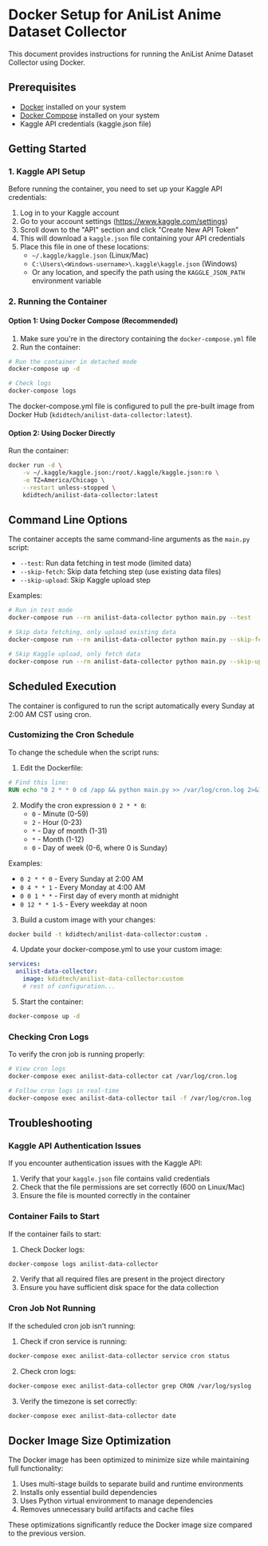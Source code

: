 # Docker Setup for AniList Anime Dataset Collector

This document provides instructions for running the AniList Anime Dataset Collector using Docker.

## Prerequisites

- [Docker](https://docs.docker.com/get-docker/) installed on your system
- [Docker Compose](https://docs.docker.com/compose/install/) installed on your system
- Kaggle API credentials (kaggle.json file)

## Getting Started

### 1. Kaggle API Setup

Before running the container, you need to set up your Kaggle API credentials:

1. Log in to your Kaggle account
2. Go to your account settings (https://www.kaggle.com/settings)
3. Scroll down to the "API" section and click "Create New API Token"
4. This will download a `kaggle.json` file containing your API credentials
5. Place this file in one of these locations:
   - `~/.kaggle/kaggle.json` (Linux/Mac)
   - `C:\Users\<Windows-username>\.kaggle\kaggle.json` (Windows)
   - Or any location, and specify the path using the `KAGGLE_JSON_PATH` environment variable

### 2. Running the Container

#### Option 1: Using Docker Compose (Recommended)

1. Make sure you're in the directory containing the `docker-compose.yml` file
2. Run the container:

```bash
# Run the container in detached mode
docker-compose up -d

# Check logs
docker-compose logs
```

The docker-compose.yml file is configured to pull the pre-built image from Docker Hub (`kdidtech/anilist-data-collector:latest`).

#### Option 2: Using Docker Directly

Run the container:

```bash
docker run -d \
    -v ~/.kaggle/kaggle.json:/root/.kaggle/kaggle.json:ro \
    -e TZ=America/Chicago \
    --restart unless-stopped \
    kdidtech/anilist-data-collector:latest
```

## Command Line Options

The container accepts the same command-line arguments as the `main.py` script:

- `--test`: Run data fetching in test mode (limited data)
- `--skip-fetch`: Skip data fetching step (use existing data files)
- `--skip-upload`: Skip Kaggle upload step

Examples:

```bash
# Run in test mode
docker-compose run --rm anilist-data-collector python main.py --test

# Skip data fetching, only upload existing data
docker-compose run --rm anilist-data-collector python main.py --skip-fetch

# Skip Kaggle upload, only fetch data
docker-compose run --rm anilist-data-collector python main.py --skip-upload
```

## Scheduled Execution

The container is configured to run the script automatically every Sunday at 2:00 AM CST using cron.

### Customizing the Cron Schedule

To change the schedule when the script runs:

1. Edit the Dockerfile:

```dockerfile
# Find this line:
RUN echo "0 2 * * 0 cd /app && python main.py >> /var/log/cron.log 2>&1" > /etc/cron.d/anime_collector_cron && \
```

2. Modify the cron expression `0 2 * * 0`:
   - `0` - Minute (0-59)
   - `2` - Hour (0-23)
   - `*` - Day of month (1-31)
   - `*` - Month (1-12)
   - `0` - Day of week (0-6, where 0 is Sunday)

Examples:
- `0 2 * * 0` - Every Sunday at 2:00 AM
- `0 4 * * 1` - Every Monday at 4:00 AM
- `0 0 1 * *` - First day of every month at midnight
- `0 12 * * 1-5` - Every weekday at noon

3. Build a custom image with your changes:

```bash
docker build -t kdidtech/anilist-data-collector:custom .
```

4. Update your docker-compose.yml to use your custom image:

```yaml
services:
  anilist-data-collector:
    image: kdidtech/anilist-data-collector:custom
    # rest of configuration...
```

5. Start the container:

```bash
docker-compose up -d
```

### Checking Cron Logs

To verify the cron job is running properly:

```bash
# View cron logs
docker-compose exec anilist-data-collector cat /var/log/cron.log

# Follow cron logs in real-time
docker-compose exec anilist-data-collector tail -f /var/log/cron.log
```

## Troubleshooting

### Kaggle API Authentication Issues

If you encounter authentication issues with the Kaggle API:

1. Verify that your `kaggle.json` file contains valid credentials
2. Check that the file permissions are set correctly (600 on Linux/Mac)
3. Ensure the file is mounted correctly in the container

### Container Fails to Start

If the container fails to start:

1. Check Docker logs:

```bash
docker-compose logs anilist-data-collector
```

2. Verify that all required files are present in the project directory
3. Ensure you have sufficient disk space for the data collection

### Cron Job Not Running

If the scheduled cron job isn't running:

1. Check if cron service is running:

```bash
docker-compose exec anilist-data-collector service cron status
```

2. Check cron logs:

```bash
docker-compose exec anilist-data-collector grep CRON /var/log/syslog
```

3. Verify the timezone is set correctly:

```bash
docker-compose exec anilist-data-collector date
```

## Docker Image Size Optimization

The Docker image has been optimized to minimize size while maintaining full functionality:

1. Uses multi-stage builds to separate build and runtime environments
2. Installs only essential build dependencies
3. Uses Python virtual environment to manage dependencies
4. Removes unnecessary build artifacts and cache files

These optimizations significantly reduce the Docker image size compared to the previous version.
